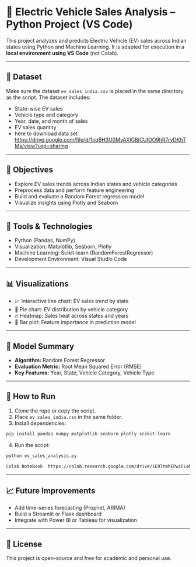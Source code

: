 # 🚗 Electric Vehicle Sales Analysis – Python Project (VS Code)

This project analyzes and predicts Electric Vehicle (EV) sales across Indian states using Python and Machine Learning. It is adapted for execution in a **local environment using VS Code** (not Colab).

---

## 📁 Dataset

Make sure the dataset `ev_sales_india.csv` is placed in the same directory as the script. The dataset includes:
- State-wise EV sales
- Vehicle type and category
- Year, date, and month of sales
- EV sales quantity
- here to download data set https://drive.google.com/file/d/1oq6H3U0MyAXlGBjCUlOO9hR7ryDKhTMs/view?usp=sharing
---

## 📌 Objectives

- Explore EV sales trends across Indian states and vehicle categories
- Preprocess data and perform feature engineering
- Build and evaluate a Random Forest regression model
- Visualize insights using Plotly and Seaborn

---

## 🧰 Tools & Technologies

- Python (Pandas, NumPy)
- Visualization: Matplotlib, Seaborn, Plotly
- Machine Learning: Scikit-learn (RandomForestRegressor)
- Development Environment: Visual Studio Code

---

## 📊 Visualizations

- 📈 Interactive line chart: EV sales trend by state
- 🧩 Pie chart: EV distribution by vehicle category
- 🔥 Heatmap: Sales heat across states and years
- 🧠 Bar plot: Feature importance in prediction model

---

## 🧠 Model Summary

- **Algorithm:** Random Forest Regressor
- **Evaluation Metric:** Root Mean Squared Error (RMSE)
- **Key Features:** Year, State, Vehicle Category, Vehicle Type

---

## 📂 How to Run

1. Clone the repo or copy the script.
2. Place `ev_sales_india.csv` in the same folder.
3. Install dependencies:
```bash
pip install pandas numpy matplotlib seaborn plotly scikit-learn
```
4. Run the script:
```bash
python ev_sales_analysis.py

Colab NoteBook  https://colab.research.google.com/drive/1E9ltmhEPwiFLeMp1mWh1YNfAKCdkcbAh?usp=sharing
```

---

## 📈 Future Improvements

- Add time-series forecasting (Prophet, ARIMA)
- Build a Streamlit or Flask dashboard
- Integrate with Power BI or Tableau for visualization

---

## 📄 License

This project is open-source and free for academic and personal use.

